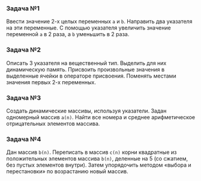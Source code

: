 ### Задача №1
Ввести значение 2-х целых переменных `a` и `b`. Направить два указателя на эти переменные. С помощью указателя увеличить значение переменной `a` в 2 раза, а `b` уменьшить в 2 раза.

### Задача №2
Описать 3 указателя на вещественный тип. Выделить для них динамическую память. Присвоить произвольные значения в выделенные ячейки в операторе присвоения. Поменять местами значения первых 2-х переменных.

### Задача №3
Создать динамические массивы, используя указатели. Задан одномерный массив `a(n)`. Найти все номера и среднее арифметическое отрицательных элементов массива.

### Задача №4
Дан массив `b(n)`. Переписать в массив `c(n)` корни квадратные из положительных элементов массива `b(n)`, деленные на 5 (со сжатием, без пустых элементов внутри). Затем упорядочить методом «выбора и перестановки» по возрастанию новый массив.
